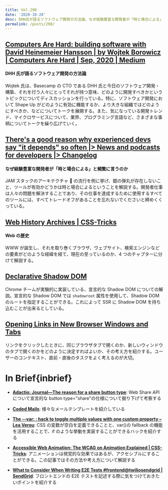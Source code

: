 ```yaml
---
title: Vol.290
date: '2020-10-28'
desc: DHH氏が語るソフトウェア開発の方法論、なぜ経験豊富な開発者が「時と場合による」と頻繁に言うのか、Webの歴史、ほか計10リンク
permalink: /posts/290/
---
```


## [Computers Are Hard: building software with David Heinemeier Hansson | by Wojtek Borowicz | Computers Are Hard | Sep, 2020 | Medium](https://medium.com/computers-are-hard/computers-are-hard-building-software-with-david-heinemeier-hansson-c9025cdf225e)

#### DHH 氏が語るソフトウェア開発の方法論

Wojtek 氏は、Basecamp の CTO である DHH 氏と今日のソフトウェア開発・構築、それを行う人々にとってそれが持つ意味、どのように開発すべきかというトピックについてディスカッションを行っている。特に、ソフトウェア開発において Shape Up がどのように有効に機能するか、より大きな組織ではどのようにすべきか、などについてトークを展開する。また、気になっている開発トレンド、マイクロサービスについて、業界、プログラミング言語など、さまざまな事柄についてトークを繰り広げていく。

## [There's a good reason why experienced devs say "it depends" so often |> News and podcasts for developers |> Changelog](https://changelog.com/posts/good-reason-experienced-devs-say-it-depends)

#### なぜ経験豊富な開発者が「時と場合による」と頻繁に言うのか

JAM スタックのアーキテクチャ  の流行を例に挙げ、銀の弾丸が存在しないこと、ツールが有効かどうかは時と場合によるということを解説する。開発者仕事は人々の問題を解決することであり、その仕事を達成するために使用するすべてのツールには、すべてトレードオフがあることを忘れないでくださいと締めくくっている。

## [Web History Archives | CSS-Tricks](https://css-tricks.com/category/history/)

#### Web の歴史

WWW が誕生し、それを取り巻くブラウザ、ウェブサイト、検索エンジンなどの要素がどのような経緯を経て、現在の至っているのか、4 つのチャプターに分けて解説する。

## [Declarative Shadow DOM](https://web.dev/declarative-shadow-dom/)

Chrome チームが実験的に実装している、宣言的な Shadow DOM についての解説。宣言的な Shadow DOM では `shadowroot` 属性を使用して、Shadow DOM のルートを指定することができる。これによって SSR に Shadow DOM を持ち込むことが出来るとしている。

## [Opening Links in New Browser Windows and Tabs](https://www.nngroup.com/articles/new-browser-windows-and-tabs/)

リンクをクリックしたときに、同じブラウザタブで開くのか、新しいウィンドウのタブで開くのかをどのように決定すればよいか、その考え方を紹介する。ユーザーのコンテキスト、直前・直後のタスクをよく考えるのが大切。

# In Brief{inbrief}

- **[Adactio: Journal—The reason for a share button type](https://adactio.com/journal/17493)**: Web Share API について宣言的な button type="share"の仕様について掘り下げて考察する

- **[Coded Mails](https://codedmails.com/)**: 様々なメールテンプレートを紹介している

- **[The -​-var: ; hack to toggle multiple values with one custom property – Lea Verou](https://lea.verou.me/2020/10/the-var-space-hack-to-toggle-multiple-values-with-one-custom-property/)**: CSS の変数が空白を定義できることと、var()の fallback の機能を活用することで、if のような挙動を実装することができるハックを紹介する

- **[Accessible Web Animation: The WCAG on Animation Explained | CSS-Tricks](https://css-tricks.com/accessible-web-animation-the-wcag-on-animation-explained/)**: アニメーションは視覚的な効果ではあるが、アクセシブルにすることができる。この記事ではその方法や考え方について解説する

- **[What to Consider When Writing E2E Tests #frontend@twiliosendgrid | SendGrid](https://sendgrid.com/blog/what-to-consider-when-writing-e2e-tests-frontendtwiliosendgrid/)**: フロントエンドの E2E テストを記述する際に気をつけておきたいポイントを紹介する
